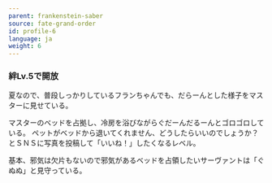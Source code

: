 ```yaml
---
parent: frankenstein-saber
source: fate-grand-order
id: profile-6
language: ja
weight: 6
---
```


### 絆Lv.5で開放

夏なので、普段しっかりしているフランちゃんでも、だらーんとした様子をマスターに見せている。

マスターのベッドを占拠し、冷房を浴びながらぐだーんだるーんとゴロゴロしている。
ペットがベッドから退いてくれません、どうしたらいいのでしょうか？とＳＮＳに写真を投稿して「いいね！」したくなるレベル。

基本、邪気は欠片もないので邪気があるベッドを占領したいサーヴァントは「ぐぬぬ」と見守っている。
